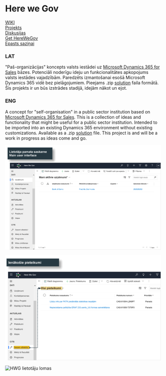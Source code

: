# Here we Gov
<span><a href="https://github.com/candynamics/herewegov/wiki"> WIKI </a></span><br>
<span><a href="https://github.com/orgs/candynamics/projects/1"> Projekts </a></span><br>
<span><a href="https:https://github.com/candynamics/herewegov/discussions"> Diskusijas </a></span><br>
<span><a href="https://github.com/candynamics/herewegov/releases/tag/herewegov"> Get HereWeGov </a></span><br>
<span><a href="mailto:hi@systemheads.com"> Epasts saziņai </a></span><br>


### LAT
"Paš-organizācijas" koncepts valsts iestādei uz <a href="https://dynamics.microsoft.com/en-us/sales/overview/">Microsoft Dynamics 365 for Sales</a> bāzes.
Potenciāli noderīgu ideju un funkcionalitātes apkopojums valsts iestādes vajadzībām.
Paredzēts izmantošanai esošā Microsoft Dynamics 365 vidē bez pielāgojumiem.
Pieejams .zip <a href="https://docs.microsoft.com/en-us/dynamics365/customerengagement/on-premises/developer/introduction-solutions?view=op-9-1">solution</a> faila formātā. Šis projekts ir un būs izstrādes stadijā, idejām nākot un  ejot.

### ENG
A concept for "self-organisation" in a public sector institution based on <a href="https://dynamics.microsoft.com/en-us/sales/overview/">Microsoft Dynamics 365 for Sales</a>.
This is a collection of ideas and functionality that might be useful for a public sector institution.
Intended to be imported into an existing Dynamics 365 environment without existing customizations.
Available as a .zip <a href="https://docs.microsoft.com/en-us/dynamics365/customerengagement/on-premises/developer/introduction-solutions?view=op-9-1">solution</a> file. This project is and will be a work in progress as ideas come and go.



![HWG lietotāja pamata vide](https://github.com/candynamics/herewegov/blob/main/hwg%20main%20interface.png)

![HWG pieteikumu apstrāde](https://github.com/candynamics/herewegov/blob/main/hwg%20ticketing.png)

![HWG lietotāju lomas](https://github.com/candynamics/herewegov/blob/main/hwg%20secroles.png)



